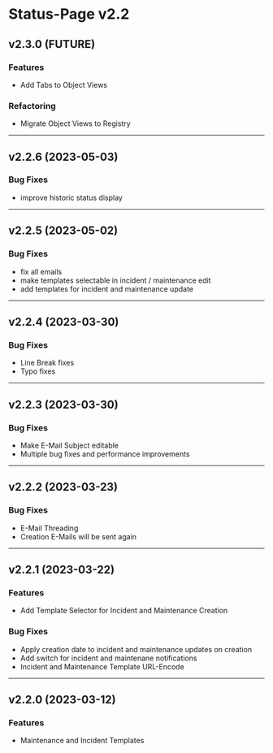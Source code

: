 # Status-Page v2.2

## v2.3.0 (FUTURE)

### Features
* Add Tabs to Object Views

### Refactoring
* Migrate Object Views to Registry

---

## v2.2.6 (2023-05-03)

### Bug Fixes
* improve historic status display

---

## v2.2.5 (2023-05-02)

### Bug Fixes
* fix all emails
* make templates selectable in incident / maintenance edit
* add templates for incident and maintenance update

---

## v2.2.4 (2023-03-30)

### Bug Fixes
* Line Break fixes
* Typo fixes

---

## v2.2.3 (2023-03-30)

### Bug Fixes
* Make E-Mail Subject editable
* Multiple bug fixes and performance improvements

---

## v2.2.2 (2023-03-23)

### Bug Fixes
* E-Mail Threading
* Creation E-Mails will be sent again

---

## v2.2.1 (2023-03-22)

### Features
* Add Template Selector for Incident and Maintenance Creation

### Bug Fixes
* Apply creation date to incident and maintenance updates on creation
* Add switch for incident and maintenane notifications
* Incident and Maintenance Template URL-Encode

---

## v2.2.0 (2023-03-12)

### Features
* Maintenance and Incident Templates
